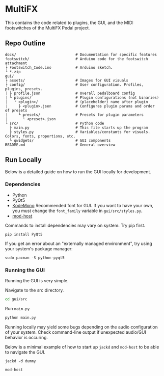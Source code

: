 # MultiFX
This contains the code related to plugins, the GUI, and the MIDI footswitches
of the MultiFX Pedal project.

## Repo Outline 

```
docs/                           # Documentation for specific features
footswitch/                     # Arduino code for the footswitch attachment
├ Footswitch_Code.ino           # Arduino sketch. 
└ *.zip                         
gui/
├ assets/                       # Images for GUI visuals
├ config/                       # User configuration. Profiles, plugins, presets.
| ├ profile.json                # Overall pedalboard config
| └ plugins/                    # Plugin configurations (not binaries)
|   └ <plugin>/                 # (placeholder) name after plugin
|     ├ <plugin>.json           # Configures plugin params and order of presets
|     └ presets/                # Presets for plugin parameters
|       └ <preset>.json
└ src/                          # Python code
  ├ main.py                     # This file starts up the program
  ├ styles.py                   # Variables/constants for visuals. Colors, fonts, proportions, etc. 
  └ qwidgets/                   # GUI components
README.md                       # General overview
```

## Run Locally

Below is a detailed guide on how to run the GUI locally for development.

### Dependencies

- Python
- PyQt5
- [KodeMono](https://kodemono.com/) Recommended font for GUI. If you want to 
  have your own, you must change the `font_family` variable in 
  `gui/src/styles.py`.
- [mod-host](https://github.com/mod-audio/mod-host)

Commands to install dependencies may vary on system. Try pip first.

```
pip install PyQt5
```

If you get an error about an "externally managed environment", try using your
system's package manager:

```
sudo pacman -S python-pyqt5
```

### Running the GUI

Running the GUI is very simple.

Navigate to the src directory.

```bash
cd gui/src
```

Run `main.py`

```bash
python main.py
```

Running locally may yield some bugs depending on the audio configuration of
your system. Check command-line output if unexpected audio/GUI behavior is
occuring.

Below is a minimal example of how to start up `jackd` and `mod-host` to be
able to navigate the GUI.

```
jackd -d dummy
```

```
mod-host
```
